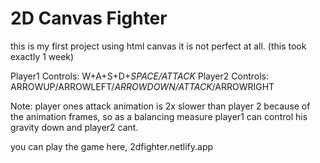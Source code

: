 # 2D Canvas Fighter

 this is my first project using html canvas it is not perfect at all. (this took exactly 1 week)

Player1 Controls: W+A+S+D+*SPACE/ATTACK*
Player2 Controls: ARROWUP/ARROWLEFT/*ARROWDOWN/ATTACK*/ARROWRIGHT

Note: player ones attack animation is 2x slower than player 2 because of the animation frames, 
so as a balancing measure player1 can control his gravity down and player2 cant.

you can play the game here, 2dfighter.netlify.app
